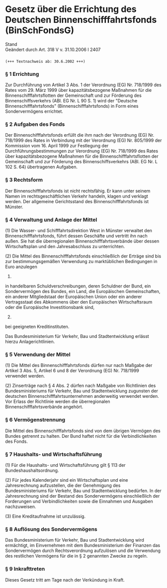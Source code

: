Gesetz über die Errichtung des Deutschen Binnenschifffahrtsfonds (BinSchFondsG)
===============================================================================

Stand  
Geändert durch Art. 318 V v. 31.10.2006 I 2407

### 

```
(+++ Textnachweis ab: 30.6.2002 +++)
```

### § 1 Errichtung

Zur Durchführung von Artikel 3 Abs. 1 der Verordnung (EG) Nr. 718/1999 des Rates vom 29. März 1999 über kapazitätsbezogene Maßnahmen für die Binnenschifffahrtsflotten der Gemeinschaft und zur Förderung des Binnenschiffsverkehrs (ABl. EG Nr. L 90 S. 1) wird der "Deutsche Binnenschifffahrtsfonds" (Binnenschifffahrtsfonds) in Form eines Sondervermögens errichtet.

### § 2 Aufgaben des Fonds

Der Binnenschifffahrtsfonds erfüllt die ihm nach der Verordnung (EG) Nr. 718/1999 des Rates in Verbindung mit der Verordnung (EG) Nr. 805/1999 der Kommission vom 16. April 1999 zur Festlegung der Durchführungsbestimmungen zur Verordnung (EG) Nr. 718/1999 des Rates über kapazitätsbezogene Maßnahmen für die Binnenschifffahrtsflotten der Gemeinschaft und zur Förderung des Binnenschiffsverkehrs (ABl. EG Nr. L 102 S. 64) übertragenen Aufgaben.

### § 3 Rechtsform

Der Binnenschifffahrtsfonds ist nicht rechtsfähig. Er kann unter seinem Namen im rechtsgeschäftlichen Verkehr handeln, klagen und verklagt werden. Der allgemeine Gerichtsstand des Binnenschifffahrtsfonds ist Münster.

### § 4 Verwaltung und Anlage der Mittel

(1) Die Wasser- und Schifffahrtsdirektion West in Münster verwaltet den Binnenschifffahrtsfonds, führt dessen Geschäfte und vertritt ihn nach außen. Sie hat die überregionalen Binnenschifffahrtsverbände über dessen Wirtschaftsplan und den Jahresabschluss zu unterrichten.

(2) Die Mittel des Binnenschifffahrtsfonds einschließlich der Erträge sind bis zur bestimmungsgemäßen Verwendung zu marktüblichen Bedingungen in Euro anzulegen

1.  
in handelbaren Schuldverschreibungen, deren Schuldner der Bund, ein Sondervermögen des Bundes, ein Land, die Europäischen Gemeinschaften, ein anderer Mitgliedstaat der Europäischen Union oder ein anderer Vertragsstaat des Abkommens über den Europäischen Wirtschaftsraum oder die Europäische Investitionsbank sind,

2.  
bei geeigneten Kreditinstituten.

Das Bundesministerium für Verkehr, Bau und Stadtentwicklung erlässt hierzu Anlagerichtlinien.

### § 5 Verwendung der Mittel

(1) Die Mittel des Binnenschifffahrtsfonds dürfen nur nach Maßgabe der Artikel 3 Abs. 5, Artikel 6 und 8 der Verordnung (EG) Nr. 718/1999 verwendet werden.

(2) Zinserträge nach § 4 Abs. 2 dürfen nach Maßgabe von Richtlinien des Bundesministeriums für Verkehr, Bau und Stadtentwicklung zugunsten der deutschen Binnenschifffahrtsunternehmen anderweitig verwendet werden. Vor Erlass der Richtlinie werden die überregionalen Binnenschifffahrtsverbände angehört.

### § 6 Vermögenstrennung

Die Mittel des Binnenschifffahrtsfonds sind von dem übrigen Vermögen des Bundes getrennt zu halten. Der Bund haftet nicht für die Verbindlichkeiten des Fonds.

### § 7 Haushalts- und Wirtschaftsführung

(1) Für die Haushalts- und Wirtschaftsführung gilt § 113 der Bundeshaushaltsordnung.

(2) Für jedes Kalenderjahr sind ein Wirtschaftsplan und eine Jahresrechnung aufzustellen, die der Genehmigung des Bundesministeriums für Verkehr, Bau und Stadtentwicklung bedürfen. In der Jahresrechnung sind der Bestand des Sondervermögens einschließlich der Forderungen und Verbindlichkeiten sowie die Einnahmen und Ausgaben nachzuweisen.

(3) Eine Kreditaufnahme ist unzulässig.

### § 8 Auflösung des Sondervermögens

Das Bundesministerium für Verkehr, Bau und Stadtentwicklung wird ermächtigt, im Einvernehmen mit dem Bundesministerium der Finanzen das Sondervermögen durch Rechtsverordnung aufzulösen und die Verwendung des restlichen Vermögens für die in § 2 genannten Zwecke zu regeln.

### § 9 Inkrafttreten

Dieses Gesetz tritt am Tage nach der Verkündung in Kraft.
